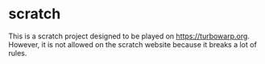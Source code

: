 # scratch
This is a scratch project designed to be played on https://turbowarp.org. However, it is not allowed on the scratch website because it breaks a lot of rules.
